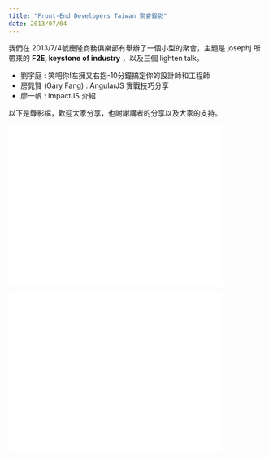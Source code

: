 ```yaml
---
title: "Front-End Developers Taiwan 聚會錄影"
date: 2013/07/04
---
```

我們在 2013/7/4號慶隆商務俱樂部有舉辦了一個小型的聚會，主題是 josephj 所帶來的 **F2E, keystone of industry** ，以及三個 lighten talk。

* 劉宇庭 : 笑吧你!左擁又右抱-10分鐘搞定你的設計師和工程師
* 房晁賢 (Gary Fang) :  AngularJS 實戰技巧分享
* 廖一帆 : ImpactJS 介紹

以下是錄影檔，歡迎大家分享，也謝謝講者的分享以及大家的支持。

<p>
<iframe width="420" height="315" src="//www.youtube.com/embed/sM7Vex4rvoA" frameborder="0" allowfullscreen></iframe>
</p>
<p>
<iframe width="420" height="315" src="//www.youtube.com/embed/uahJ2MyTk3M" frameborder="0" allowfullscreen></iframe>
</p>
